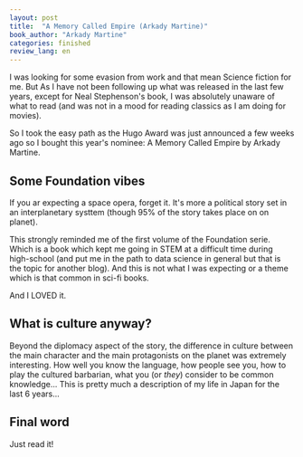```yaml
---
layout: post
title:  "A Memory Called Empire (Arkady Martine)"
book_author: "Arkady Martine"
categories: finished
review_lang: en
---
```


I was looking for some evasion from work and that mean Science fiction for me. But As I have not been following up what was released in the last few years, except for Neal Stephenson's book, I was absolutely unaware of what to read (and was not in a mood for reading classics as I am doing for movies).

So I took the easy path as the Hugo Award was just announced a few weeks ago so I bought this year's nominee: A Memory Called Empire by Arkady Martine.

## Some Foundation vibes

If you ar expecting a space opera, forget it. It's more a political story set in an interplanetary systtem (though 95% of the story takes place on on planet).

This strongly reminded me of the first volume of the Foundation serie. Which is a book which kept me going in STEM at a difficult time during high-school (and put me in the path to data science in general but that is the topic for another blog). And this is not what I was expecting or a theme which is that common in sci-fi books.

And I LOVED it.

## What is culture anyway?

Beyond the diplomacy aspect of the story, the difference in culture between the main character and the main protagonists on the planet was extremely interesting. How well you know the language, how people see you, how to play the cultured barbarian, what you (or *they*) consider to be common knowledge... This is pretty much a description of my life in Japan for the last 6 years...

## Final word

Just read it!